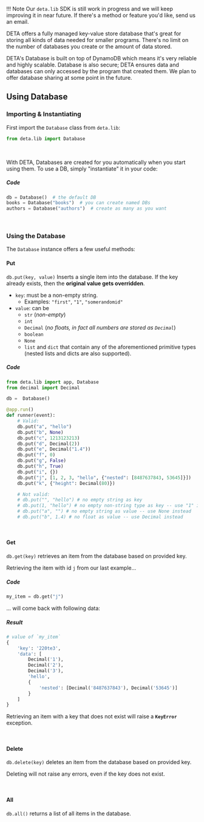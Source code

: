 !!! Note
    Our `deta.lib` SDK is still work in progress and we will keep improving it in near future.
    If there's a method or feature you'd like, send us an email.

DETA offers a fully managed key-value store database that's great for storing all kinds of data needed for smaller programs.
There's no limit on the number of databases you create or the amount of data stored.

DETA's Database is built on top of DynamoDB which means it's very reliable and highly scalable. Database is also secure; DETA ensures data and databases can only accessed by the program that created them. We plan to offer database sharing at some point in the future.

## Using Database

### Importing & Instantiating

First import the `Database` class from `deta.lib`:

```python
from deta.lib import Database
```

<br />

With DETA, Databases are created for you automatically when you start using them.
To use a DB, simply "instantiate" it in your code:


##### Code
```python
db = Database()  # the default DB
books = Database("books")  # you can create named DBs
authors = Database("authors")  # create as many as you want
```
<br />

### Using the Database

The `Database` instance offers a few useful methods:

#### Put

`db.put(key, value)` Inserts a single item into the database. If the key already exists, then the **original value gets overridden**.

* `key`: must be a non-empty string. 
    * Examples: `"first"`, `"1"`, `"somerandomid"`
* `value`: can be 
    * `str` (*non-empty*)
    * `int`
    * `Decimal` (*no floats, in fact all numbers are stored as `Decimal`*)
    * `boolean`
    * `None`
    * `list` and `dict` that contain any of the aforementioned primitive types (nested lists and dicts are also supported).


##### Code

```python
from deta.lib import app, Database
from decimal import Decimal

db =  Database()

@app.run()
def runner(event):
    # Valid:
    db.put("a", "hello")
    db.put("b", None)
    db.put("c", 1213123213)
    db.put("d", Decimal(2))
    db.put("e", Decimal("1.4"))
    db.put("f", 0)
    db.put("g", False)
    db.put("h", True)
    db.put("i", {})
    db.put("j", [1, 2, 3, "hello", {"nested": [8487637843, 53645]}])
    db.put("k", {"height": Decimal(80)})

    # Not valid:
    # db.put("", "hello") # no empty string as key
    # db.put(1, "hello") # no empty non-string type as key -- use "1" instead
    # db.put("a", "") # no empty string as value -- use None instead
    # db.put("b", 1.4) # no float as value -- use Decimal instead
```

<br />

#### Get

`db.get(key)` retrieves an item from the database based on provided key.

Retrieving the item with id `j` from our last example...
##### Code
```python
my_item = db.get("j")
```

... will come back with following data:
##### Result
```python
# value of `my_item`
{
    'key': '220te3',
    'data': [
        Decimal('1'),
        Decimal('2'),
        Decimal('3'),
        'hello',
        {
            'nested': [Decimal('8487637843'), Decimal('53645')]
        }
    ]
}
```

Retrieving an item with a key that does not exist will raise a **`KeyError`** exception.

<br />

#### Delete

`db.delete(key)` deletes an item from the database based on provided key.

Deleting will not raise any errors, even if the key does not exist.

<br />

#### All

`db.all()` returns a list of all items in the database.
